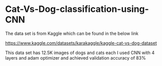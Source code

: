 # Cat-Vs-Dog-classification-using-CNN

The data set is from Kaggle which can be found in the below link

https://www.kaggle.com/datasets/karakaggle/kaggle-cat-vs-dog-dataset

This data set has 12.5K images of dogs and cats each 
I used CNN with 4 layers and adam optimizer and achieved validation accuracy of 83% 
